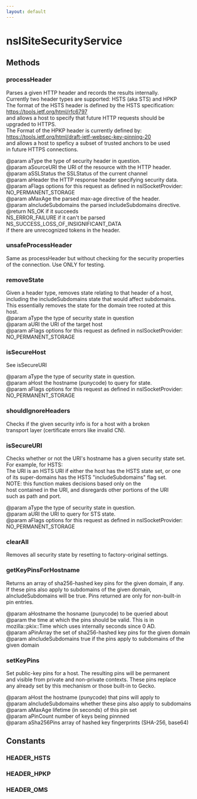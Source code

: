 ```yaml
---
layout: default
---
```


# nsISiteSecurityService #

## Methods ##

### processHeader ###
  
Parses a given HTTP header and records the results internally.  
Currently two header types are supported: HSTS (aka STS) and HPKP  
The format of the HSTS header is defined by the HSTS specification:  
https://tools.ietf.org/html/rfc6797  
and allows a host to specify that future HTTP requests should be  
upgraded to HTTPS.  
The Format of the HPKP header is currently defined by:  
https://tools.ietf.org/html/draft-ietf-websec-key-pinning-20  
and allows a host to speficy a subset of trusted anchors to be used  
in future HTTPS connections.  
  
@param aType the type of security header in question.  
@param aSourceURI the URI of the resource with the HTTP header.  
@param aSSLStatus the SSLStatus of the current channel  
@param aHeader the HTTP response header specifying security data.  
@param aFlags  options for this request as defined in nsISocketProvider:  
                 NO_PERMANENT_STORAGE  
@param aMaxAge the parsed max-age directive of the header.  
@param aIncludeSubdomains the parsed includeSubdomains directive.  
@return NS_OK            if it succeeds  
        NS_ERROR_FAILURE if it can't be parsed  
        NS_SUCCESS_LOSS_OF_INSIGNIFICANT_DATA  
                         if there are unrecognized tokens in the header.  
  

### unsafeProcessHeader ###
  
Same as processHeader but without checking for the security properties  
of the connection. Use ONLY for testing.  
  

### removeState ###
  
Given a header type, removes state relating to that header of a host,  
including the includeSubdomains state that would affect subdomains.  
This essentially removes the state for the domain tree rooted at this  
host.  
@param aType   the type of security state in question  
@param aURI    the URI of the target host  
@param aFlags  options for this request as defined in nsISocketProvider:  
                 NO_PERMANENT_STORAGE  
  

### isSecureHost ###
  
See isSecureURI  
  
@param aType the type of security state in question.  
@param aHost the hostname (punycode) to query for state.  
@param aFlags  options for this request as defined in nsISocketProvider:  
                 NO_PERMANENT_STORAGE  
  

### shouldIgnoreHeaders ###
  
Checks if the given security info is for a host with a broken  
transport layer (certificate errors like invalid CN).  
  

### isSecureURI ###
  
Checks whether or not the URI's hostname has a given security state set.  
For example, for HSTS:  
The URI is an HSTS URI if either the host has the HSTS state set, or one  
of its super-domains has the HSTS "includeSubdomains" flag set.  
NOTE: this function makes decisions based only on the  
host contained in the URI, and disregards other portions of the URI  
such as path and port.  
  
@param aType the type of security state in question.  
@param aURI the URI to query for STS state.  
@param aFlags  options for this request as defined in nsISocketProvider:  
                 NO_PERMANENT_STORAGE  
  

### clearAll ###
  
Removes all security state by resetting to factory-original settings.  
  

### getKeyPinsForHostname ###
  
Returns an array of sha256-hashed key pins for the given domain, if any.  
If these pins also apply to subdomains of the given domain,  
aIncludeSubdomains will be true. Pins returned are only for non-built-in  
pin entries.  
  
@param aHostname the hosname (punycode) to be queried about  
@param the time at which the pins should be valid. This is in  
mozilla::pkix::Time which uses internally seconds since 0 AD.  
@param aPinArray the set of sha256-hashed key pins for the given domain  
@param aIncludeSubdomains true if the pins apply to subdomains of the  
       given domain  
  

### setKeyPins ###
  
Set public-key pins for a host. The resulting pins will be permanent  
and visible from private and non-private contexts. These pins replace  
any already set by this mechanism or those built-in to Gecko.  
  
@param aHost the hostname (punycode) that pins will apply to  
@param aIncludeSubdomains whether these pins also apply to subdomains  
@param aMaxAge lifetime (in seconds) of this pin set  
@param aPinCount number of keys being pinnned  
@param aSha256Pins array of hashed key fingerprints (SHA-256, base64)  
  

## Constants ##

### HEADER_HSTS ###

### HEADER_HPKP ###

### HEADER_OMS ###
